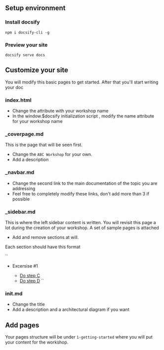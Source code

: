 ## Setup environment

### Install docsify 
``npm i docsify-cli -g``

### Preview your site
``docsify serve docs``

## Customize your site

You will modify this basic pages to get started. After that you'll start writing your doc

### index.html
* Change the <title></title> attribute with your workshop name
* In the window.$docsify initialization script , modify the name attribute for your workshop name

### _coverpage.md

This is the page that will be seen first. 

* Change the ``ABC Workshop`` for your own.
* Add a description
  
### _navbar.md

* Change the second link to the main documentation of the topic you are addressing
* Feel free to completely modify these links, don't add more than 3 if possible

### _sidebar.md

This is where the left sidebar content is written. You will revisit this page a lot during the creation of your workshop. A set of sample pages is attached

* Add and remove sections at will. 

Each section should have this format

``
- Excersise #1

  - [Do step C](2-excersice-1/1-stepC.md)
  - [Do step D](2-excersice-1/2-stepD.md)
``

### init.md
* Change the title
* Add a description and a architectural diagram if you want

## Add pages
Your pages structure will be under ``1-getting-started`` where you will put your content for the workshop.

